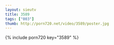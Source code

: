 ```yaml
--- 
layout: sieutv
title: 3589
tags: ["003"]
thumb: http://porn720.net/video/3589/poster.jpg
---
```

{% include porn720 key="3589" %} 
